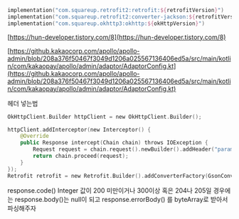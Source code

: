 
```kotlin
implementation("com.squareup.retrofit2:retrofit:${retrofitVersion}")
implementation("com.squareup.retrofit2:converter-jackson:${retrofitVersion}")
implementation("com.squareup.okhttp3:okhttp:${okHttpVersion}")
```

[https://hun-developer.tistory.com/8](https://hun-developer.tistory.com/8)

[https://github.kakaocorp.com/apollo/apollo-admin/blob/208a376f50467f3049d1206a025567136406ed5a/src/main/kotlin/com/kakaopay/apollo/admin/adaptor/AdaptorConfig.kt](https://github.kakaocorp.com/apollo/apollo-admin/blob/208a376f50467f3049d1206a025567136406ed5a/src/main/kotlin/com/kakaopay/apollo/admin/adaptor/AdaptorConfig.kt)

헤더 넣는법 

```kotlin
OkHttpClient.Builder httpClient = new OkHttpClient.Builder();

httpClient.addInterceptor(new Interceptor() {
    @Override
    public Response intercept(Chain chain) throws IOException {
        Request request = chain.request().newBuilder().addHeader("parameter", "value").build();
        return chain.proceed(request);
    }
});
Retrofit retrofit = new Retrofit.Builder().addConverterFactory(GsonConverterFactory.create()).baseUrl(url).client(httpClient.build()).build();
```

response.code() Integer 값이 200 미만이거나 300이상 혹은 204나 205일 경우에는 response.body()는 null이 되고 response.errorBody() 를 byteArray로 받아서 파싱해주자